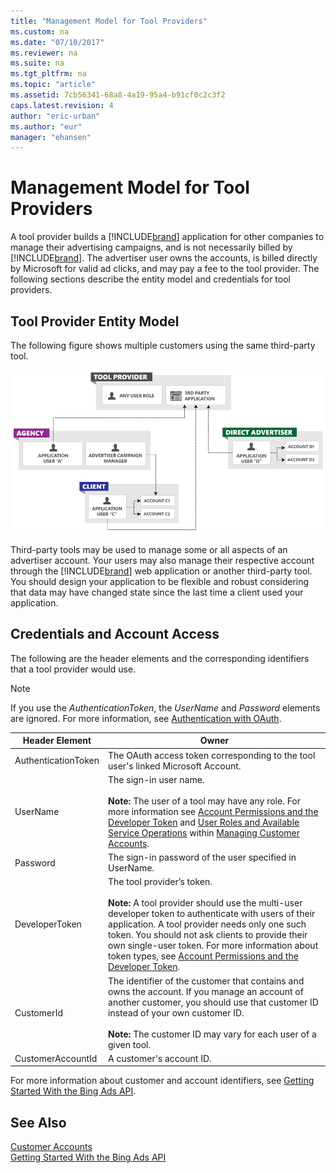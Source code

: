 ```yaml
---
title: "Management Model for Tool Providers"
ms.custom: na
ms.date: "07/10/2017"
ms.reviewer: na
ms.suite: na
ms.tgt_pltfrm: na
ms.topic: "article"
ms.assetid: 7cb56341-68a8-4a19-95a4-b91cf0c2c3f2
caps.latest.revision: 4
author: "eric-urban"
ms.author: "eur"
manager: "ehansen"
---
```

# Management Model for Tool Providers
A tool provider builds a [!INCLUDE[brand](../api-reference/includes/brand.md)] application for other companies to manage their advertising campaigns, and is not necessarily billed by [!INCLUDE[brand](../api-reference/includes/brand.md)]. The advertiser user owns the accounts, is billed directly by Microsoft for valid ad clicks, and may pay a fee to the tool provider. The following sections describe the entity model and credentials for tool providers.

## Tool Provider Entity Model
The following figure shows multiple customers using the same third-party tool.

![Management Model Tool Provider](../docset-overview/media/management-model-tool-provider.png "Management Model Tool Provider")

Third-party tools may be used to manage some or all aspects of an advertiser account. Your users may also manage their respective account through the [!INCLUDE[brand](../api-reference/includes/brand.md)] web application or another third-party tool. You should design your application to be flexible and robust considering that data may have changed state since the last time a client used your application.

## Credentials and Account Access
The following are the header elements and the corresponding identifiers that a tool provider would use.

> [!NOTE]
> If you use the *AuthenticationToken*, the *UserName* and *Password* elements are ignored. For more information, see [Authentication with OAuth](../docset-overview/authentication-with-oauth.md).

|Header Element|Owner|
|------------------|---------|
|AuthenticationToken|The OAuth access token corresponding to the tool user's linked Microsoft Account.|
|UserName|The sign-in user name.<br /><br />**Note:** The user of a tool may have any role. For more information see [Account Permissions and the Developer Token](../docset-overview/customer-accounts.md#accountpermissions) and [User Roles and Available Service Operations](../docset-overview/customer-accounts.md#userroles) within [Managing Customer Accounts](../docset-overview/customer-accounts.md).|
|Password|The sign-in password of the user specified in UserName.|
|DeveloperToken|The tool provider’s token.<br /><br />**Note:** A tool provider should use the multi-user developer token to authenticate with users of their application. A tool provider needs only one such token. You should not ask clients to provide their own single-user token. For more information about token types, see [Account Permissions and the Developer Token](../docset-overview/customer-accounts.md#accountpermissions).|
|CustomerId|The identifier of the customer that contains and owns the account. If you manage an account of another customer, you should use that customer ID instead of your own customer ID.<br /><br />**Note:** The customer ID may vary for each user of a given tool.|
|CustomerAccountId|A customer's account ID.|
For more information about customer and account identifiers, see [Getting Started With the Bing Ads API](../docset-overview/getting-started-with-the-bing-ads-api.md).

## See Also
[Customer Accounts](../docset-overview/customer-accounts.md)  
[Getting Started With the Bing Ads API](../docset-overview/getting-started-with-the-bing-ads-api.md)  


